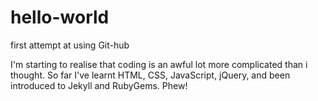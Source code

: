 # hello-world
first attempt at using Git-hub

I'm starting to realise that coding is an awful lot more complicated than i thought.
So far I've learnt HTML, CSS, JavaScript, jQuery, and been introduced to Jekyll and RubyGems.  Phew!
